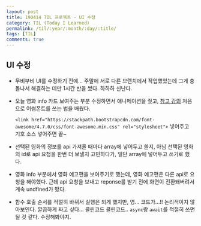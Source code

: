 ```yaml
---
layout: post
title: 190414 TIL 프로젝트 - UI 수정
category: TIL (Today I Learned)
permalink: /til/:year/:month/:day/:title/
tags: [TIL]
comments: true
---
```


## **UI 수정**

- 무비부비 UI를 수정하기 전에... 주말에 서로 다른 브랜치에서 작업했었는데 그게 충돌나서 해결하는 데만 1시간 반을 썼다. 하하하 신난다.
- 오늘 영화 info 카드 보여주는 부분 수정하면서 애니메이션을 줬고, [참고 강의](https://www.youtube.com/watch?v=iDfgCUqSJ3Y) 처음으로 어썸폰트를 쓰는 법을 배웠다. 
  
    `<link href="https://stackpath.bootstrapcdn.com/font-awesome/4.7.0/css/font-awesome.min.css" rel="stylesheet">` 넣어주고 기호 소스 넣어주면 끝~ 

  
- 선택된 영화의 정보를 api 가져올 때마다 array에 넣어두고 쓸지, 아님 선택된 영화의 id로 api 요청을 한번 더 보낼지 고민하다가, 일단 array에 넣어두고 쓰기로 했다. 

- 영화 info 부분에서 영화 예고편을 보여주기로 했는데, 영화 예고편은 다른 api로 요청을 해야했다. 근데 api 요청을 보내고 reponse를 받기 전에 화면이 전환돼버려서 계속 undfined가 떴다. 

- 함수 호출 순서를 적절히 바꿔서 실행은 되게 했지만, 영... 코드가...!! 논리적이지 않아보인다. 깔끔하게 짜고 싶다... 클린코드 클린코드.. `async`랑 `await`를 적절히 쓰면 될 것 같다. 수정해봐야지. 